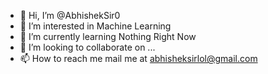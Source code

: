 - 👋 Hi, I’m @AbhishekSir0
- 👀 I’m interested in Machine Learning
- 🌱 I’m currently learning Nothing Right Now
- 💞️ I’m looking to collaborate on ...
- 📫 How to reach me mail me at abhisheksirlol@gmail.com

<!---
AbhishekSir0/AbhishekSir0 is a ✨ special ✨ repository because its `README.md` (this file) appears on your GitHub profile.
You can click the Preview link to take a look at your changes.
--->
